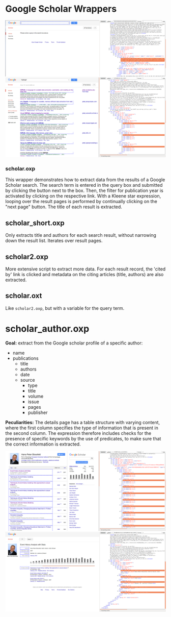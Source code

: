 # Google Scholar Wrappers

![](scholar-1.png)
![](scholar-2.png)

### scholar.oxp

This wrapper demonstrates how to extract data from the results of a Google Scholar search.
The search term is entered in the query box and submitted by clicking the button next to the box.
Then, the filter for publication year is activated by clicking on the respective link.
With a Kleene star expression, looping over the result pages is performed by continually clicking on the "next page" button.
The title of each result is extracted.

<!--**Goal:** type a query in the search box, and for each result, extract:
*   title
*   authors
*   cited_by
    *   title
    *   authors

**Note:** we plan to use a variant of this expression for getting citation numbers off Google scholar for specific publications.

**Peculiarities:** ?-->

## scholar_short.oxp

Only extracts title and authors for each search result, without narrowing down the result list. Iterates over result pages.

## scholar2.oxp

More extensive script to extract more data. For each result record, the 'cited by' link is clicked and metadata on the citing articles (title, authors) are also extracted.

## scholar.oxt

Like `scholar2.oxp`, but with a variable for the query term.

# scholar_author.oxp

**Goal:** extract from the Google scholar profile of a specific author:
*   name
*   publications
    *   title
    *   authors
    *   date
    *   source
        *   type
        *   title
        *   volume
        *   issue
        *   pages
        *   publisher

**Peculiarities:** The details page has a table structure with varying content, where the first column specifies the type of information that is present in the second column. The expression therefore includes checks for the presence of specific keywords by the use of predicates, to make sure that the correct information is extracted.

![](scholar_author-1.png)
![](scholar_author-2.png)
